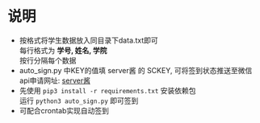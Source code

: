 # 说明
* 按格式将学生数据放入同目录下data.txt即可  
每行格式为 **学号, 姓名, 学院**  
按行分隔每个数据
* auto_sign.py 中KEY的值填 server酱 的 SCKEY, 可将签到状态推送至微信   
api申请网址: [server酱](http://sc.ftqq.com/3.version)
* 先使用 ```pip3 install -r requirements.txt``` 安装依赖包  
运行 ```python3 auto_sign.py``` 即可签到  
* 可配合crontab实现自动签到
